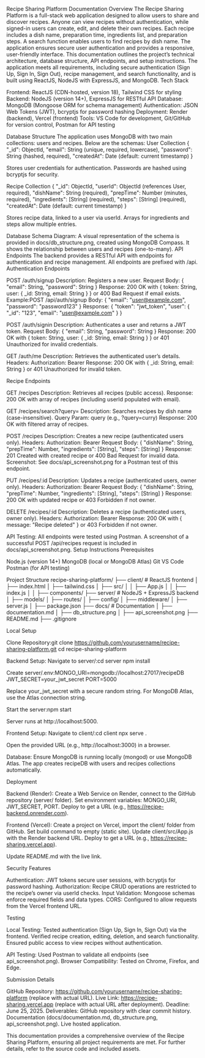Recipe Sharing Platform Documentation
Overview
The Recipe Sharing Platform is a full-stack web application designed to allow users to share and discover recipes. Anyone can view recipes without authentication, while signed-in users can create, edit, and delete their own recipes. Each recipe includes a dish name, preparation time, ingredients list, and preparation steps. A search function enables users to find recipes by dish name. The application ensures secure user authentication and provides a responsive, user-friendly interface.
This documentation outlines the project’s technical architecture, database structure, API endpoints, and setup instructions. The application meets all requirements, including secure authentication (Sign Up, Sign In, Sign Out), recipe management, and search functionality, and is built using ReactJS, NodeJS with ExpressJS, and MongoDB.
Tech Stack

Frontend: ReactJS (CDN-hosted, version 18), Tailwind CSS for styling
Backend: NodeJS (version 14+), ExpressJS for RESTful API
Database: MongoDB (Mongoose ORM for schema management)
Authentication: JSON Web Tokens (JWT), bcryptjs for password hashing
Deployment: Render (backend), Vercel (frontend)
Tools: VS Code for development, Git/GitHub for version control, Postman for API testing

Database Structure
The application uses MongoDB with two main collections: users and recipes. Below are the schemas:
User Collection
{
  "_id": ObjectId,
  "email": String (unique, required, lowercase),
  "password": String (hashed, required),
  "createdAt": Date (default: current timestamp)
}


Stores user credentials for authentication.
Passwords are hashed using bcryptjs for security.

Recipe Collection
{
  "_id": ObjectId,
  "userId": ObjectId (references User, required),
  "dishName": String (required),
  "prepTime": Number (minutes, required),
  "ingredients": [String] (required),
  "steps": [String] (required),
  "createdAt": Date (default: current timestamp)
}


Stores recipe data, linked to a user via userId.
Arrays for ingredients and steps allow multiple entries.

Database Schema Diagram: A visual representation of the schema is provided in docs/db_structure.png, created using MongoDB Compass. It shows the relationship between users and recipes (one-to-many).
API Endpoints
The backend provides a RESTful API with endpoints for authentication and recipe management. All endpoints are prefixed with /api.
Authentication Endpoints

POST /auth/signup
Description: Registers a new user.
Request Body: { "email": String, "password": String }
Response: 200 OK with { token: String, user: { _id: String, email: String } } or 400 Bad Request if email exists.
Example:POST /api/auth/signup
Body: { "email": "user@example.com", "password": "password123" }
Response: { "token": "jwt_token", "user": { "_id": "123", "email": "user@example.com" } }




POST /auth/signin
Description: Authenticates a user and returns a JWT token.
Request Body: { "email": String, "password": String }
Response: 200 OK with { token: String, user: { _id: String, email: String } } or 401 Unauthorized for invalid credentials.


GET /auth/me
Description: Retrieves the authenticated user’s details.
Headers: Authorization: Bearer <token>
Response: 200 OK with { _id: String, email: String } or 401 Unauthorized for invalid token.



Recipe Endpoints

GET /recipes
Description: Retrieves all recipes (public access).
Response: 200 OK with array of recipes (including userId populated with email).


GET /recipes/search?query=
Description: Searches recipes by dish name (case-insensitive).
Query Param: query (e.g., ?query=curry)
Response: 200 OK with filtered array of recipes.


POST /recipes
Description: Creates a new recipe (authenticated users only).
Headers: Authorization: Bearer <token>
Request Body: { "dishName": String, "prepTime": Number, "ingredients": [String], "steps": [String] }
Response: 201 Created with created recipe or 400 Bad Request for invalid data.
Screenshot: See docs/api_screenshot.png for a Postman test of this endpoint.


PUT /recipes/:id
Description: Updates a recipe (authenticated users, owner only).
Headers: Authorization: Bearer <token>
Request Body: { "dishName": String, "prepTime": Number, "ingredients": [String], "steps": [String] }
Response: 200 OK with updated recipe or 403 Forbidden if not owner.


DELETE /recipes/:id
Description: Deletes a recipe (authenticated users, owner only).
Headers: Authorization: Bearer <token>
Response: 200 OK with { message: "Recipe deleted" } or 403 Forbidden if not owner.



API Testing: All endpoints were tested using Postman. A screenshot of a successful POST /api/recipes request is included in docs/api_screenshot.png.
Setup Instructions
Prerequisites

Node.js (version 14+)
MongoDB (local or MongoDB Atlas)
Git
VS Code
Postman (for API testing)

Project Structure
recipe-sharing-platform/
├── client/                    # ReactJS frontend
│   ├── index.html
│   ├── tailwind.css
│   ├── src/
│   │   ├── App.js
│   │   ├── index.js
│   │   ├── components/
├── server/                    # NodeJS + ExpressJS backend
│   ├── models/
│   ├── routes/
│   ├── config/
│   ├── middleware/
│   ├── server.js
│   ├── package.json
├── docs/                      # Documentation
│   ├── documentation.md
│   ├── db_structure.png
│   ├── api_screenshot.png
├── README.md
├── .gitignore

Local Setup

Clone Repository:git clone https://github.com/yourusername/recipe-sharing-platform.git
cd recipe-sharing-platform


Backend Setup:
Navigate to server/:cd server
npm install


Create server/.env:MONGO_URI=mongodb://localhost:27017/recipeDB
JWT_SECRET=your_jwt_secret
PORT=5000


Replace your_jwt_secret with a secure random string.
For MongoDB Atlas, use the Atlas connection string.


Start the server:npm start


Server runs at http://localhost:5000.


Frontend Setup:
Navigate to client/:cd client
npx serve .


Open the provided URL (e.g., http://localhost:3000) in a browser.


Database:
Ensure MongoDB is running locally (mongod) or use MongoDB Atlas.
The app creates recipeDB with users and recipes collections automatically.



Deployment

Backend (Render):
Create a Web Service on Render, connect to the GitHub repository (server/ folder).
Set environment variables: MONGO_URI, JWT_SECRET, PORT.
Deploy to get a URL (e.g., https://recipe-backend.onrender.com).


Frontend (Vercel):
Create a project on Vercel, import the client/ folder from GitHub.
Set build command to empty (static site).
Update client/src/App.js with the Render backend URL.
Deploy to get a URL (e.g., https://recipe-sharing.vercel.app).


Update README.md with the live link.

Security Features

Authentication: JWT tokens secure user sessions, with bcryptjs for password hashing.
Authorization: Recipe CRUD operations are restricted to the recipe’s owner via userId checks.
Input Validation: Mongoose schemas enforce required fields and data types.
CORS: Configured to allow requests from the Vercel frontend URL.

Testing

Local Testing:
Tested authentication (Sign Up, Sign In, Sign Out) via the frontend.
Verified recipe creation, editing, deletion, and search functionality.
Ensured public access to view recipes without authentication.


API Testing: Used Postman to validate all endpoints (see api_screenshot.png).
Browser Compatibility: Tested on Chrome, Firefox, and Edge.

Submission Details

GitHub Repository: https://github.com/yourusername/recipe-sharing-platform (replace with actual URL).
Live Link: https://recipe-sharing.vercel.app (replace with actual URL after deployment).
Deadline: June 25, 2025.
Deliverables:
GitHub repository with clear commit history.
Documentation (docs/documentation.md, db_structure.png, api_screenshot.png).
Live hosted application.



This documentation provides a comprehensive overview of the Recipe Sharing Platform, ensuring all project requirements are met. For further details, refer to the source code and included assets.